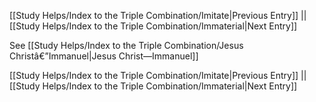 [[Study Helps/Index to the Triple Combination/Imitate|Previous Entry]]  ||  [[Study Helps/Index to the Triple Combination/Immaterial|Next Entry]]

 See [[Study Helps/Index to the Triple Combination/Jesus Christâ€”Immanuel|Jesus Christ—Immanuel]]

[[Study Helps/Index to the Triple Combination/Imitate|Previous Entry]]  ||  [[Study Helps/Index to the Triple Combination/Immaterial|Next Entry]]